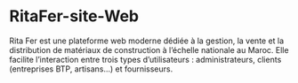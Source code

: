 # RitaFer-site-Web
Rita Fer est une plateforme web moderne dédiée à la gestion, la vente et la distribution de matériaux de construction à l’échelle nationale au Maroc. Elle facilite l’interaction entre trois types d’utilisateurs : administrateurs, clients (entreprises BTP, artisans…) et fournisseurs.
